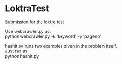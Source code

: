# LoktraTest
Submission for the loktra test

Use webcrawler.py as: <br>
python webcrawler.py -k 'keyword' -p 'pageno'

hashit.py runs two examples given in the problem itself. <br>
Just run as: <br>
python hashit.py
